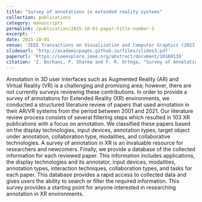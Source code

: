 ```yaml
---
title: "Survey of annotations in extended reality systems"
collection: publications
category: manuscripts
permalink: /publication/2015-10-01-paper-title-number-3
excerpt: ''
date: 2015-10-01
venue: 'IEEE Transactions on Visualization and Computer Graphics (2023)'
slidesurl: 'http://academicpages.github.io/files/slides3.pdf'
paperurl: 'https://ieeexplore.ieee.org/abstract/document/10160139'
citation: 'Z. Borhani, P. Sharma and F. R. Ortega, "Survey of Annotations in Extended Reality Systems," in IEEE Transactions on Visualization and Computer Graphics, vol. 30, no. 8, pp. 5074-5096, Aug. 2024, doi: 10.1109/TVCG.2023.3288869.'
---
```


Annotation in 3D user interfaces such as Augmented Reality (AR) and Virtual Reality (VR) is a challenging and promising area; however, there are not currently surveys reviewing these contributions. In order to provide a survey of annotations for Extended Reality (XR) environments, we conducted a structured literature review of papers that used annotation in their AR/VR systems from the period between 2001 and 2021. Our literature review process consists of several filtering steps which resulted in 103 XR publications with a focus on annotation. We classified these papers based on the display technologies, input devices, annotation types, target object under annotation, collaboration type, modalities, and collaborative technologies. A survey of annotation in XR is an invaluable resource for researchers and newcomers. Finally, we provide a database of the collected information for each reviewed paper. This information includes applications, the display technologies and its annotator, input devices, modalities, annotation types, interaction techniques, collaboration types, and tasks for each paper. This database provides a rapid access to collected data and gives users the ability to search or filter the required information. This survey provides a starting point for anyone interested in researching annotation in XR environments.